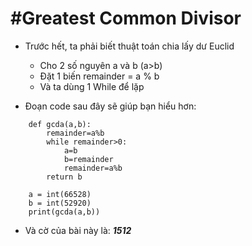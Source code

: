 # **#Greatest Common Divisor**
-   Trước hết, ta phải biết thuật toán chia lấy dư Euclid
    +   Cho 2 số nguyên a và b (a>b)
    +   Đặt 1 biến remainder = a % b
    +   Và ta dùng 1 While để lặp

-   Đoạn code sau đây sẽ giúp bạn hiểu hơn:
```
    def gcda(a,b):
        remainder=a%b
        while remainder>0:
            a=b
            b=remainder
            remainder=a%b
        return b

    a = int(66528)
    b = int(52920)
    print(gcda(a,b))  

```

-   Và cờ của bài này là: ***1512***
